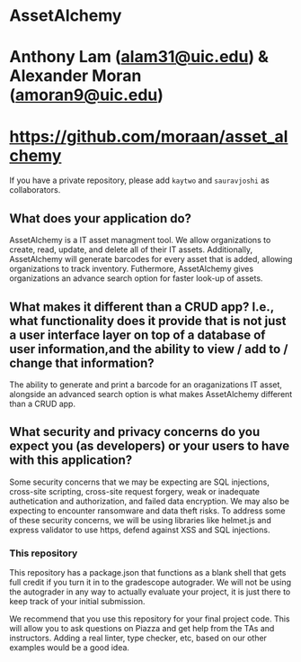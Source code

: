 # AssetAlchemy

# Anthony Lam (alam31@uic.edu) & Alexander Moran (amoran9@uic.edu)

# https://github.com/moraan/asset_alchemy
If you have a private repository, please add `kaytwo` and `sauravjoshi` as collaborators.

## What does your application do?
AssetAlchemy is a IT asset managment tool. We allow organizations to create, read, update, and delete all of their IT assets. Additionally, AssetAlchemy will generate barcodes for every asset that is added, allowing organizations to track inventory. Futhermore, AssetAlchemy gives organizations an advance search option for faster look-up of assets.

## What makes it different than a CRUD app? I.e., what functionality does it provide that is not just a user interface layer on top of a database of user information,and the ability to view / add to / change that information?
The ability to generate and print a barcode for an oraganizations IT asset, alongside an advanced search option is what makes AssetAlchemy different than a CRUD app. 

## What security and privacy concerns do you expect you (as developers) or your users to have with this application?
Some security concerns that we may be expecting are SQL injections, cross-site scripting, cross-site request forgery, weak or inadequate authetication and authorization, and failed data encryption. We may also be expecting to encounter ransomware and data theft risks. To address some of these security concerns, we will be using libraries like helmet.js and express validator to use https, defend against XSS and SQL injections.


### This repository

This repository has a package.json that functions as a blank shell that gets full credit if you turn it in to the gradescope autograder. We will not be using the autograder in any way to actually evaluate your project, it is just there to keep track of your initial submission.

We recommend that you use this repository for your final project code. This will allow you to ask questions on Piazza and get help from the TAs and instructors. Adding a real linter, type checker, etc, based on our other examples would be a good idea.
